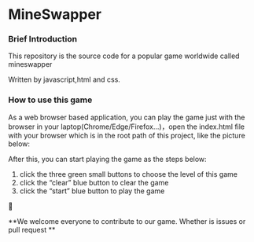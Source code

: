 # MineSwapper
### Brief Introduction

This repository is the source code for a popular game worldwide called mineswapper

Written by javascript,html and css.



### How to use this game

As a web browser based application, you can play the game just with the browser in your laptop(Chrome/Edge/Firefox...)，open the index.html file with your browser which is in the root path of this project, like the picture below:



After this, you can start playing the game as the steps below:

1. click the three green small buttons to choose the level of this game
2. click the “clear” blue button to clear the game
3. click the “start” blue button to play the game





:sweet_potato:

**We welcome everyone to contribute to our game. Whether is issues or pull request **

